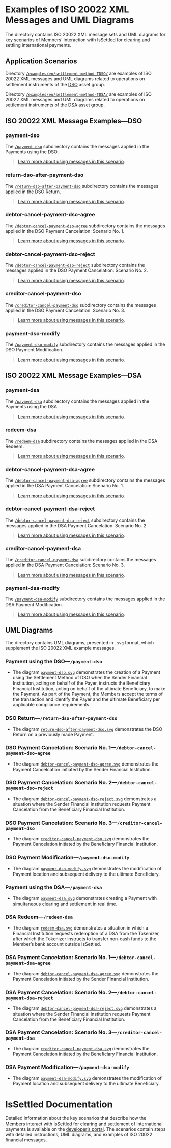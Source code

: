 # Examples of ISO 20022 XML Messages and UML Diagrams

The directory contains ISO 20022 XML message sets and UML diagrams for key scenarios of Members’ interaction with IsSettled for clearing and settling international payments.

## Application Scenarios

Directory [`/examples/en/settlement-method-TDSO/`](https://github.com/issettled/iso20022-issettled/tree/main/examples/en/settlement-method-TDSO) are examples of ISO 20022 XML messages and UML diagrams related to operations on settlement instruments of the [DSO](https://developer.issettled.com/docs-glossary/digital-settlement-obligation-dso) asset group.

Directory [`/examples/en/settlement-method-TDSA/`](https://github.com/issettled/iso20022-issettled/tree/main/examples/en/settlement-method-TDSA) are examples of ISO 20022 XML messages and UML diagrams related to operations on settlement instruments of the [DSA](https://developer.issettled.com/docs-glossary/digital-settlement-asset-dsa) asset group.

## ISO 20022 XML Message Examples—DSO

### payment-dso

The [`/payment-dso`](https://github.com/issettled/iso20022-issettled/tree/main/examples/en/settlement-method-TDSO/payment-dso) subdirectory contains the messages applied in the Payments using the DSO.

> [Learn more about using messages in this scenario](https://developer.issettled.com/docs-scenarios/payment-dso).

### return-dso-after-payment-dso

The [`/return-dso-after-payment-dso`](https://github.com/issettled/iso20022-issettled/tree/main/examples/en/settlement-method-TDSO/return-dso-after-payment-dso) subdirectory contains the messages applied in the DSO Return.

> [Learn more about using messages in this scenario](https://developer.issettled.com/docs-scenarios/return-dso/).

### debtor-cancel-payment-dso-agree

The [`/debtor-cancel-payment-dso-agree`](https://github.com/issettled/iso20022-issettled/tree/main/examples/en/settlement-method-TDSO/debtor-cancel-payment-dso-agree) subdirectory contains the messages applied in the DSO Payment Cancelation: Scenario No. 1.

> [Learn more about using messages in this scenario](https://developer.issettled.com/docs-scenarios/dso-payment-cancelation-1).

### debtor-cancel-payment-dso-reject

The [`/debtor-cancel-payment-dso-reject`](https://github.com/issettled/iso20022-issettled/tree/main/examples/en/settlement-method-TDSO/debtor-cancel-payment-dso-reject) subdirectory contains the messages applied in the DSO Payment Cancelation: Scenario No. 2.

> [Learn more about using messages in this scenario](https://developer.issettled.com/docs-scenarios/dso-payment-cancelation-2).

### creditor-cancel-payment-dso

The [`/creditor-cancel-payment-dso`](https://github.com/issettled/iso20022-issettled/tree/main/examples/en/settlement-method-TDSO/creditor-cancel-payment-dso) subdirectory contains the messages applied in the DSO Payment Cancelation: Scenario No. 3.

> [Learn more about using messages in this scenario](https://developer.issettled.com/docs-scenarios/dso-payment-cancelation-3).

### payment-dso-modify

The [`/payment-dso-modify`](https://github.com/issettled/iso20022-issettled/tree/main/examples/en/settlement-method-TDSO/payment-dso-modify) subdirectory contains the messages applied in the DSO Payment Modification.

> [Learn more about using messages in this scenario](https://developer.issettled.com/docs-scenarios/dso-payment-modify).

## ISO 20022 XML Message Examples—DSA

### payment-dsa

The [`/payment-dsa`](https://github.com/issettled/iso20022-issettled/tree/main/examples/en/settlement-method-TDSA/payment-dsa) subdirectory contains the messages applied in the Payments using the DSA.

> [Learn more about using messages in this scenario](https://developer.issettled.com/docs-scenarios/payment-dsa).

### redeem-dsa

The [`/redeem-dsa`](https://github.com/issettled/iso20022-issettled/tree/main/examples/en/settlement-method-TDSA/redeem-dsa) subdirectory contains the messages applied in the DSA Redeem.

> [Learn more about using messages in this scenario](https://developer.issettled.com/docs-scenarios/redeem-dsa).

### debtor-cancel-payment-dsa-agree

The [`/debtor-cancel-payment-dsa-agree`](https://github.com/issettled/iso20022-issettled/tree/main/examples/en/settlement-method-TDSA/debtor-cancel-payment-dsa-agree) subdirectory contains the messages applied in the DSA Payment Cancelation: Scenario No. 1.

> [Learn more about using messages in this scenario](https://developer.issettled.com/docs-scenarios/dsa-payment-cancelation-1).

### debtor-cancel-payment-dsa-reject

The [`/debtor-cancel-payment-dsa-reject`](https://github.com/issettled/iso20022-issettled/tree/main/examples/en/settlement-method-TDSA/debtor-cancel-payment-dsa-reject) subdirectory contains the messages applied in the DSA Payment Cancelation: Scenario No. 2.

> [Learn more about using messages in this scenario](https://developer.issettled.com/docs-scenarios/dsa-payment-cancelation-2).

### creditor-cancel-payment-dsa

The [`/creditor-cancel-payment-dsa`](https://github.com/issettled/iso20022-issettled/tree/main/examples/en/settlement-method-TDSA/creditor-cancel-payment-dsa) subdirectory contains the messages applied in the DSA Payment Cancelation: Scenario No. 3.

> [Learn more about using messages in this scenario](https://developer.issettled.com/docs-scenarios/dsa-payment-cancelation-3).

### payment-dsa-modify

The [`/payment-dsa-modify`](https://github.com/issettled/iso20022-issettled/tree/main/examples/en/settlement-method-TDSA/payment-dsa-modify) subdirectory contains the messages applied in the DSA Payment Modification.

> [Learn more about using messages in this scenario](https://developer.issettled.com/docs-scenarios/dsa-payment-modify).

## UML Diagrams

The directory contains UML diagrams, presented in `.svg` format, which supplement the ISO 20022 XML example messages.

### Payment using the DSO—`/payment-dso`

* The diagram [`payment-dso.svg`](https://github.com/issettled/iso20022-issettled/blob/main/examples/en/settlement-method-TDSO/payment-dso/payment-dso.svg) demonstrates the creation of a Payment using the Settlement Method of DSO when the Sender Financial Institution, acting on behalf of the Payer, instructs the Beneficiary Financial Institution, acting on behalf of the ultimate Beneficiary, to make the Payment. As part of the Payment, the Members accept the terms of the transaction and identify the Payer and the ultimate Beneficiary per applicable compliance requirements.

### DSO Return—`/return-dso-after-payment-dso`

* The diagram [`return-dso-after-payment-dso.svg`](https://github.com/issettled/iso20022-issettled/blob/main/examples/en/settlement-method-TDSO/return-dso-after-payment-dso/return-dso-after-payment-dso.svg) demonstrates the DSO Return on a previously made Payment.

### DSO Payment Cancelation: Scenario No. 1—`/debtor-cancel-payment-dso-agree`

* The diagram [`debtor-cancel-payment-dso-agree.svg`](https://github.com/issettled/iso20022-issettled/blob/main/examples/en/settlement-method-TDSO/debtor-cancel-payment-dso-agree/debtor-cancel-payment-dso-agree.svg) demonstrates the Payment Cancelcation initiated by the Sender Financial Institution.

### DSO Payment Cancelation: Scenario No. 2—`/debtor-cancel-payment-dso-reject`

* The diagram [`debtor-cancel-payment-dso-reject.svg`](https://github.com/issettled/iso20022-issettled/blob/main/examples/en/settlement-method-TDSO/debtor-cancel-payment-dso-reject/debtor-cancel-payment-dso-reject.svg) demonstrates a situation where the Sender Financial Institution requests Payment Cancelation from the Beneficiary Financial Institution. 

### DSO Payment Cancelation: Scenario No. 3—`/creditor-cancel-payment-dso`

* The diagram [`creditor-cancel-payment-dso.svg`](https://github.com/issettled/iso20022-issettled/blob/main/examples/en/settlement-method-TDSO/creditor-cancel-payment-dso/creditor-cancel-payment-dso.svg) demonstrates the Payment Cancelation initiated by the Beneficiary Financial Institution.

### DSO Payment Modification—`/payment-dso-modify`

* The diagram [`payment-dso-modify.svg`](https://github.com/issettled/iso20022-issettled/blob/main/examples/en/settlement-method-TDSO/payment-dso-modify/payment-dso-modify.svg) demonstrates the modification of Payment location and subsequent delivery to the ultimate Beneficiary.

### Payment using the DSA—`/payment-dsa`

* The diagram [`payment-dsa.svg`](https://github.com/issettled/iso20022-issettled/blob/main/examples/en/settlement-method-TDSA/payment-dsa/payment-dsa.svg) demonstrates creating a Payment with simultaneous clearing and settlement in real time.

### DSA Redeem—`/redeem-dsa`

* The diagram [`redeem-dsa.svg`](https://github.com/issettled/iso20022-issettled/blob/main/examples/en/settlement-method-TDSA/redeem-dsa/redeem-dsa.svg) demonstrates a situation in which a Financial Institution requests redemption of a DSA from the Tokenizer, after which the Tokenizer instructs to transfer non-cash funds to the Member’s bank account outside IsSettled.

### DSA Payment Cancelation: Scenario No. 1—`/debtor-cancel-payment-dsa-agree`

* The diagram [`debtor-cancel-payment-dsa-agree.svg`](https://github.com/issettled/iso20022-issettled/blob/main/examples/en/settlement-method-TDSA/debtor-cancel-payment-dsa-agree/debtor-cancel-payment-dsa-agree.svg) demonstrates the Payment Cancelation initiated by the Sender Financial Institution.

### DSA Payment Cancelation: Scenario No. 2—`/debtor-cancel-payment-dsa-reject`

* The diagram [`debtor-cancel-payment-dsa-reject.svg`](https://github.com/issettled/iso20022-issettled/blob/main/examples/en/settlement-method-TDSA/debtor-cancel-payment-dsa-reject/debtor-cancel-payment-dsa-reject.svg) demonstrates a situation where the Sender Financial Institution requests Payment Cancelation from the Beneficiary Financial Institution.

### DSA Payment Cancelation: Scenario No. 3—`/creditor-cancel-payment-dsa`

* The diagram [`creditor-cancel-payment-dsa.svg`](https://github.com/issettled/iso20022-issettled/blob/main/examples/en/settlement-method-TDSA/creditor-cancel-payment-dsa/creditor-cancel-payment-dsa.svg) demonstrates the Payment Cancelation initiated by the Beneficiary Financial Institution.

### DSA Payment Modification—`/payment-dsa-modify`

* The diagram [`payment-dsa-modify.svg`](https://github.com/issettled/iso20022-issettled/blob/main/examples/en/settlement-method-TDSA/payment-dsa-modify/payment-dsa-modify.svg) demonstrates the modification of Payment location and subsequent delivery to the ultimate Beneficiary.

# IsSettled Documentation

Detailed information about the key scenarios that describe how the Members interact with IsSettled for clearing and settlement of international payments is available on the [developer’s portal](https://developer.issettled.com/docs-scenarios-introduction). The scenarios contain steps with detailed instructions, UML diagrams, and examples of ISO 20022 financial messages.